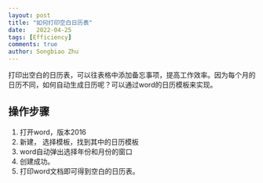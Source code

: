 ```yaml
---
layout: post
title: "如何打印空白日历表"
date:   2022-04-25
tags: [Efficiency]
comments: true
author: Songbiao Zhu
---
```


打印出空白的日历表，可以往表格中添加备忘事项，提高工作效率。因为每个月的日历不同，如何自动生成日历呢？可以通过word的日历模板来实现。

<!-- more -->

## 操作步骤

1. 打开word，版本2016
2. 新建， 选择模板，找到其中的日历模板
3. word自动弹出选择年份和月份的窗口
4. 创建成功。
5. 打印word文档即可得到空白的日历表。


